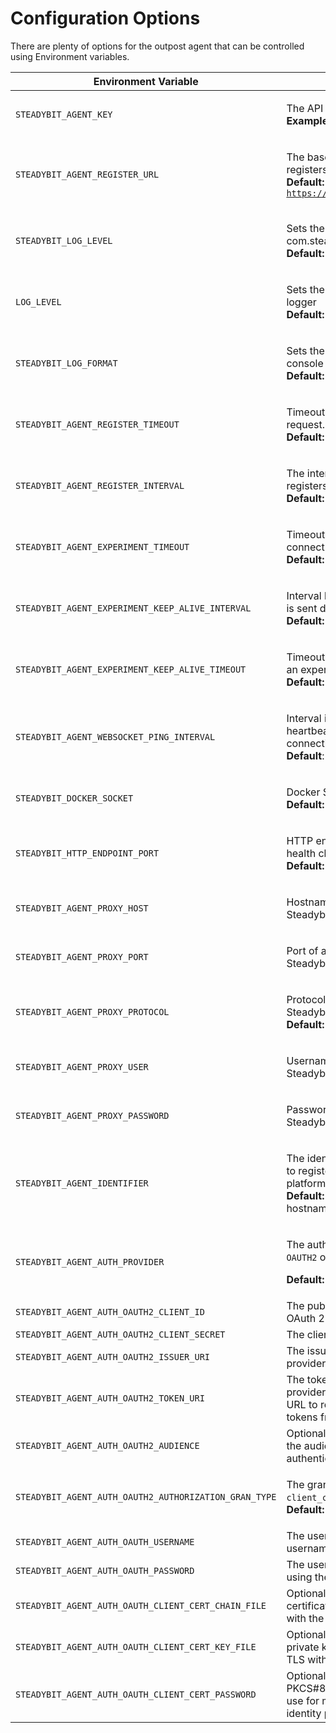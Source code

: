 # Configuration Options

There are plenty of options for the outpost agent that can be controlled using Environment variables.

| Environment Variable                                  | Description                                                                                                                                                |
|-------------------------------------------------------|------------------------------------------------------------------------------------------------------------------------------------------------------------|
| `STEADYBIT_AGENT_KEY`                                 | <p>The API key the agent uses<br><strong>Example:</strong> <code>foobar</code></p>                                                                         |
| `STEADYBIT_AGENT_REGISTER_URL`                        | <p>The baseUrl where the agent registers.<br><strong>Default:</strong> <code>https://platform.steadybit.com</code></p>                                     |
| `STEADYBIT_LOG_LEVEL`                                 | <p>Sets the loglevel for the com.steadybit logger<br><strong>Default:</strong> <code>INFO</code></p>                                                       |
| `LOG_LEVEL`                                           | <p>Sets the loglevel for the root logger<br><strong>Default:</strong> <code>INFO</code></p>                                                                |
| `STEADYBIT_LOG_FORMAT`                                | <p>Sets the log format for the console logger (<code>json</code> or <code>text</code>)<br><strong>Default:</strong> <code>text</code></p>                  |
| `STEADYBIT_AGENT_REGISTER_TIMEOUT`                    | <p>Timeout for the registration request.<br><strong>Default:</strong> <code>5s</code></p>                                                                  |
| `STEADYBIT_AGENT_REGISTER_INTERVAL`                   | <p>The interval how often the agent registers at the platform.<br><strong>Default:</strong> <code>5s</code></p>                                            |
| `STEADYBIT_AGENT_EXPERIMENT_TIMEOUT`                  | <p>Timeout for the request to connect to an experiment.<br><strong>Default:</strong> <code>5s</code></p>                                                   |
| `STEADYBIT_AGENT_EXPERIMENT_KEEP_ALIVE_INTERVAL`      | <p>Interval how often a keep alive is sent during an experiment.<br><strong>Default:</strong> <code>2s</code></p>                                          |
| `STEADYBIT_AGENT_EXPERIMENT_KEEP_ALIVE_TIMEOUT`       | <p>Timeout for a keep alive during an experiment<br><strong>Default:</strong> <code>10s</code></p>                                                         |
| `STEADYBIT_AGENT_WEBSOCKET_PING_INTERVAL`             | <p>Interval in seconds of the heartbeat for the websocket connection <br><strong>Default</strong>: <code>4s</code></p>                                     |
| `STEADYBIT_DOCKER_SOCKET`                             | <p>Docker Socket to connect to.<br><strong>Default:</strong> <code>/var/run/docker.sock</code></p>                                                         |
| `STEADYBIT_HTTP_ENDPOINT_PORT`                        | <p>HTTP endpoint port for the health check url<br><strong>Default:</strong> <code>42999</code></p>                                                         |
| `STEADYBIT_AGENT_PROXY_HOST`                          | <p>Hostname of a proxy to access Steadybit platform<br></p>                                                                                                |
| `STEADYBIT_AGENT_PROXY_PORT`                          | <p>Port of a proxy to access Steadybit platform<br></p>                                                                                                    |
| `STEADYBIT_AGENT_PROXY_PROTOCOL`                      | <p>Protocol of a proxy to access Steadybit platform<br><strong>Default:</strong> <code>http</code></p>                                                     |
| `STEADYBIT_AGENT_PROXY_USER`                          | <p>Username of a proxy to access Steadybit platform<br></p>                                                                                                |
| `STEADYBIT_AGENT_PROXY_PASSWORD`                      | <p>Password of a proxy to access Steadybit platform<br></p>                                                                                                |
| `STEADYBIT_AGENT_IDENTIFIER`                          | <p>The identifier which will be used to register the agent at the platform<br><strong>Default:</strong> The agent will use the hostname as identifier</p>  |
| `STEADYBIT_AGENT_AUTH_PROVIDER`                       | <p>The auth mechanism to use - <code>OAUTH2</code> or <code>AGENT-KEY</code></p><p><strong>Default:</strong> <code>AGENT-KEY</code></p>                    |
| `STEADYBIT_AGENT_AUTH_OAUTH2_CLIENT_ID`               | The public identifier of your OAuth 2.0 Client                                                                                                             |
| `STEADYBIT_AGENT_AUTH_OAUTH2_CLIENT_SECRET`           | The client secret                                                                                                                                          |
| `STEADYBIT_AGENT_AUTH_OAUTH2_ISSUER_URI`              | The issuer uri of the identity provider                                                                                                                    |
| `STEADYBIT_AGENT_AUTH_OAUTH2_TOKEN_URI`               | The token uri of the identity provider to directly specify the URL to retrieve the access tokens from                                                      |
| `STEADYBIT_AGENT_AUTH_OAUTH2_AUDIENCE`                | Optional - Some provider needs the audience parameter to authenticate the client.                                                                          |
| `STEADYBIT_AGENT_AUTH_OAUTH2_AUTHORIZATION_GRAN_TYPE` | <p>The grant type to use either <code>client_credentials</code> or <code>password</code>.<br><strong>Default:</strong> <code>client_credentials</code></p> |
| `STEADYBIT_AGENT_AUTH_OAUTH_USERNAME`                 | The username to use for the username flow                                                                                                                  |
| `STEADYBIT_AGENT_AUTH_OAUTH_PASSWORD`                 | The username to use when using the password flow                                                                                                           |
| `STEADYBIT_AGENT_AUTH_OAUTH_CLIENT_CERT_CHAIN_FILE`   | Optional - the x.509 client certificate to use for mutual TLS with the identity provider.                                                                  |
| `STEADYBIT_AGENT_AUTH_OAUTH_CLIENT_CERT_KEY_FILE`     | Optional - the PKCS#8 encoded private key to use for mutual TLS with the identity provider                                                                 |
| `STEADYBIT_AGENT_AUTH_OAUTH_CLIENT_CERT_PASSWORD`     | Optional - Password for the the PKCS#8 encoded private key to use for mutual TLS with the identity provider                                                |
